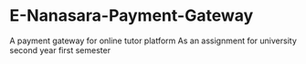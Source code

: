 # E-Nanasara-Payment-Gateway
A payment gateway for online tutor platform
As an assignment for university second year first semester
